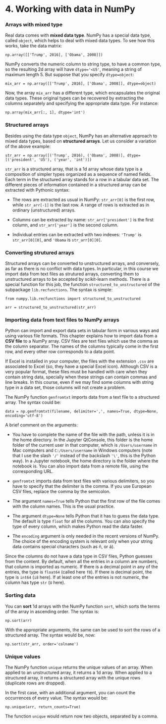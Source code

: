 # 4. Working with data in NumPy

### Arrays with mixed type

Real data comes with **mixed data type**. NumPy has a special data type, called `object`, which helps to deal with mixed data types. To see how this works, take the data matrix:

`np.array([['Trump', 2016], ['Obama', 2008]])`

NumPy converts the numeric column to string type, to have a common type, so the resulting 2d array will have 
`dtype='<U5'`, meaning a string of maximum length 5. But suppose that you specify `dtype=object`:

`mix_arr = np.array([['Trump', 2016], ['Obama', 2008]], dtype=object)`

Now, the array `mix_arr` has a different type, which encapsulates the original data types. These original types can be recovered by extracting the columns separately and specifying the appropriate data type. For instance:

`np.array(mix_arr[:, 1], dtype='int')`

### Structured arrays

Besides using the data type `object`, NumPy has an alternative approach to mixed data types, based on **structured arrays**. Let us consider a variation of the above example:

`str_arr = np.array([('Trump', 2016), ('Obama', 2008)], dtype=[('president', 'U5'), ('year', 'int')])`

`str_arr` is a structured array, that is a 1d array whose data type is a composition of simpler types organized as a sequence of named fields. Each term in the structured array stands for a row in a tabular data set. The different pieces of information contained in a structured array can be extracted with Pythonic syntax:

* The rows are extracted as usual in NumPy: `str_arr[0]` is the first row, while `str_arr[-1]` is the last row. A range of rows is extracted as in ordinary (unstructured) arrays.

* Columns can be extracted by name: `str_arr['president']` is the first column, and `str_arr['year']` is the second column. 

* Individual entries can be extracted with two indexes: `'Trump'` is `str_arr[0][0]`, and `'Obama` is `str_arr[0][0]`.  

### Converting strutured arrays

Structured arrays can be converted to unstructured arrays, and conversely, as far as there is no conflict with data types. In particular, in this course we import data from text files as strutured arrays, converting them to  unstructured arrays to be accepted by scikit-learn methods. There is a special function for this job, the function `structured_to_unstructured` of the subpackage `lib.recfunctions`. The syntax is simple:

`from numpy.lib.recfunctions import structured_to_unstructured`

`arr = structured_to_unstructured(str_arr)`

### Importing data from text files to NumPy arrays

Python can import and export data sets in tabular form in various ways and using various file formats. This chapter explains how to import data from a **CSV file** to a NumPy array. CSV files are text files which use the comma as the column separator. The names of the columns typically come in the first row, and every other row corresponds to a data point.

If Excel is installed in your computer, the files with the extension `.csv` are associated to Excel (so, they have a special Excel icon). Although CSV is a very popular format, these files must be handled with care when they contain string data, specially when these strings can contain commas and line breaks. In this course, even if we may find some columns with string type in a data set, those columns will not create a problem.

The NumPy function `genfromtxt` imports data from a text file to a structured array. The syntax could be: 

`data = np.genfromtxt(filename, delimiter=',', names=True, dtype=None, encoding='utf-8')`

A brief comment on the arguments:

* You have to complete the name of the file with the path, unless it is in the home directory. In the Jupyter QtConsole, this folder is the home folder of the current user in that computer, which is `/Users/username` in Mac computers and `C:/Users/username` in Windows computers (note that I use the slash `'/'` instead of the backslash `'\'`, this is the Python way). In a Jupyter notebook, the home directory is the folder where the notebook is. You can also import data from a remote file, using the corresponding URL.

* `genfromtxt` imports data from text files with various delimiters, so you have to specify that the delimiter is the comma. If you use European CSV files, replace the comma by the semicolon.

* The argument `names=True` tells Python that the first row of the file comes with the column names. This is the usual practice.

* The argument `dtype=None` tells Python that it has to guess the data type. The default is type `float` for all the columns. You can also specify the type of every column, which makes Python read the data faster.

* The `encoding` argument is only needed in the recent versions of NumPy. The choice of the encoding system is relevant only when your string data contains special characters (such as ñ, or á).

Since the columns do not have a data type in CSV files, Python guesses from the content. By default, when all the entries in a column are numbers, that column is imported as numeric. If there is a decimal point in any of the entries, the type is `float64` (called here `f8`). If there is decimal point, the type is `int64` (`i8` here). If at least one of the entries is not numeric, the column has type `str` (`U` here).

### Sorting data

You can **sort** 1d arrays with the NumPy function `sort`, which sorts the terms of the array in ascending order. The syntax is:

`np.sort(arr)`

With the appropriate arguments, the same can be used to sort the rows of a structured array. The syntax would be, now:

`np.sort(str_arr, order='colname')` 

### Unique values

The NumPy function `unique` returns the unique values of an array. When applied to an unstructured array, it returns a 1d array. When applied to a structured array, it returns a structured array with the unique rows (duplicate rows are dropped).

In the first case, with an additional argument, you can count the occurrences of every value. The syntax would be:

`np.unique(arr, return_counts=True)`

The function `unique` would return now two objects, separated by a comma. 
